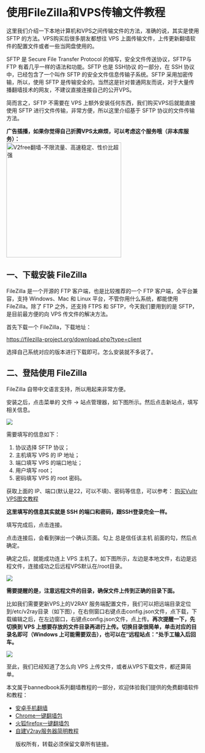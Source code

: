 <h1>使用FileZilla和VPS传输文件教程</h1>
<p>这里我们介绍一下本地计算机和VPS之间传输文件的方法，准确的说，其实是使用 SFTP 的方法。VPS购买后很多朋友都想往 VPS 上面传输文件，上传更新翻墙软件的配置文件或者一些当网盘使用的。</p>
<p>SFTP 是 Secure File Transfer Protocol 的缩写，安全文件传送协议，SFTP与 FTP 有着几乎一样的语法和功能。SFTP 也是 SSH协议 的一部分，在 SSH 协议中，已经包含了一个叫作 SFTP 的安全文件信息传输子系统。SFTP 采用加密传输，所以，使用 SFTP 是传输安全的。当然这是针对普通网友而说，对于大量传播翻墙技术的网友，不建议直接连接自己的公开VPS。</p>
<p>简而言之，SFTP 不需要在 VPS 上额外安装任何东西，我们购买VPS后就能直接使用 SFTP 进行文件传输，非常方便，所以这里介绍基于 SFTP 协议的文件传输方法。</p>

<b>广告插播，如果你觉得自己折腾VPS太麻烦，可以考虑这个服务哦（非本库服务）：</b><br>
<a href="https://github.com/bannedbook/fanqiang/wiki/V2ray%E6%9C%BA%E5%9C%BA"><img src="https://raw.githubusercontent.com/bannedbook/fanqiang/master/v2ss/images/v2free.jpg" height="300" alt="V2free翻墙-不限流量、高速稳定、性价比超强"></a>

<h2>一、下载安装 FileZilla</h2>
<p>FileZilla 是一个开源的 FTP 客户端，也是比较推荐的一个 FTP 客户端，全平台兼容，支持 Windows、Mac 和 Linux 平台，不管你用什么系统，都能使用 FileZilla。除了 FTP 之外，还支持 FTPS 和 SFTP，今天我们要用到的是 SFTP，是目前最方便的向 VPS 传文件的解决方法。</p>
<p>首先下载一个 FileZilla，下载地址：</p>
<p><a href="https://filezilla-project.org/download.php?type=client" target="_blank" rel="noopener">https://filezilla-project.org/download.php?type=client</a></p>
<p>选择自己系统对应的版本进行下载即可。怎么安装就不多说了。</p>
<h2>二、登陆使用 FileZilla</h2>
<p>FileZilla 自带中文语言支持，所以用起来非常方便。</p>
<p>安装之后，点击菜单的 文件 -&gt; 站点管理器，如下图所示。然后点击新站点，填写相关信息。</p>	

![](https://raw.githubusercontent.com/bannedbook/fanqiang/master/v2ss/images/vps/filezilla1.jpg)

<p>需要填写的信息如下：</p>
<ol>
<li>协议选择 SFTP 协议；</li>
<li>主机填写 VPS 的 IP 地址；</li>
<li>端口填写 VPS 的端口地址；</li>
<li>用户填写 root；</li>
<li>密码填写 VPS 的 root 密码。</li>
</ol>

获取上面的 IP、端口(默认是22，可以不填)、密码等信息，可以参考： [购买Vultr VPS图文教程](v2ss/%E8%B4%AD%E4%B9%B0Vultr%20VPS%E5%9B%BE%E6%96%87%E6%95%99%E7%A8%8B.md)
<p><strong>这里填写的信息其实就是 SSH 的端口和密码，跟SSH登录完全一样。</strong></p>
<p>填写完成后，点击连接。</p>

<p>点击连接后，会看到弹出一个确认页面。勾上 总是信任该主机 前面的勾，然后点确定。</p>

<p>确定之后，就能成功连上 VPS 主机了。如下图所示，左边是本地文件，右边是远程文件，连接成功之后远程VPS默认在/root目录。</p>

![](https://raw.githubusercontent.com/bannedbook/fanqiang/master/v2ss/images/vps/filezilla2.jpg)

<p><strong>需要提醒的是，注意远程文件的目录，确保文件上传到正确的目录下面。</strong></p>
<p>比如我们需要更新VPS上的V2RAY 服务端配置文件，我们可以把远端目录定位到/etc/v2ray目录（如下图），在右侧窗口右键点击config.json文件，点下载，下载编辑之后，在左边窗口，右键点config.json文件，点上传。<strong>再次提醒一下，先切换到 VPS 上想要存放的文件目录再进行上传。切换目录很简单，单击对应的目录名即可（Windows 上可能需要双击），也可以在“远程站点：”处手工输入后回车。</strong></p>

![](https://raw.githubusercontent.com/bannedbook/fanqiang/master/v2ss/images/vps/filezilla3.jpg)

至此，我们已经知道了怎么向 VPS 上传文件，或者从VPS下载文件，都还算简单。

本文属于bannedbook系列翻墙教程的一部分，欢迎体验我们提供的免费翻墙软件和教程：
<ul>
<li><a href="https://github.com/bannedbook/fanqiang/wiki/%E5%AE%89%E5%8D%93%E7%BF%BB%E5%A2%99%E8%BD%AF%E4%BB%B6">安卓手机翻墙</a></li>
 <li><a href="https://github.com/bannedbook/fanqiang/wiki/Chrome%E4%B8%80%E9%94%AE%E7%BF%BB%E5%A2%99%E5%8C%85" >Chrome一键翻墙包</a></li>
 <li><a href="https://github.com/bannedbook/fanqiang/wiki/%E7%81%AB%E7%8B%90firefox%E4%B8%80%E9%94%AE%E7%BF%BB%E5%A2%99%E5%8C%85" >火狐firefox一键翻墙包</a></li>
 <li><a href="https://github.com/bannedbook/fanqiang/blob/master/v2ss/%E8%87%AA%E5%BB%BAV2ray%E6%9C%8D%E5%8A%A1%E5%99%A8%E7%AE%80%E6%98%8E%E6%95%99%E7%A8%8B.md" >自建V2ray服务器简明教程</a></li>

版权所有，转载必须保留文章所有链接。
